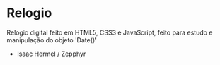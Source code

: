 # Relogio
  Relogio digital feito em HTML5, CSS3 e JavaScript, feito para estudo e manipulação do objeto 'Date()'
  
  - Isaac Hermel / Zepphyr
